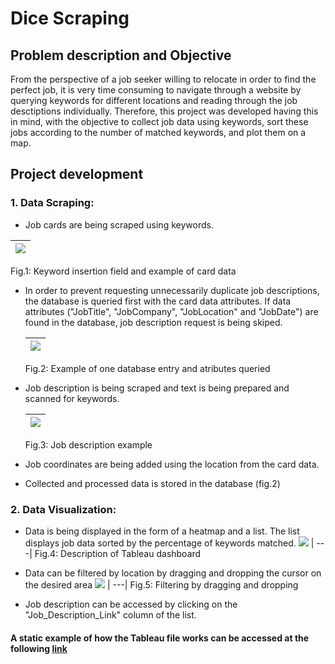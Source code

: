 # Dice Scraping

## Problem description and Objective
From the perspective of a job seeker willing to relocate in order to find the perfect job, it is very time consuming to navigate through a website by querying keywords for different locations and reading through the job desctiptions individually.
Therefore, this project was developed having this in mind, with the objective to collect job data using keywords, sort these jobs according to the number of matched keywords, and plot them on a map.

## Project development

### 1. Data Scraping:

* Job cards are being scraped using keywords.

 <img src=https://github.com/florin-vasiliu/dice_scraping/blob/master/images/JobCards.JPG>|
 ---|
 Fig.1: Keyword insertion field and example of card data
 
* In order to prevent requesting unnecessarily duplicate job descriptions, the database is queried first with the card data attributes. If data attributes ("JobTitle", "JobCompany", "JobLocation" and "JobDate") are found in the database, job description request is being skiped.
 
  <img src=https://github.com/florin-vasiliu/dice_scraping/blob/master/images/DatabaseSchema.JPG> |
  ---|
  Fig.2: Example of one database entry and atributes queried
  
* Job description is being scraped and text is being prepared and scanned for keywords.

  <img src=https://github.com/florin-vasiliu/dice_scraping/blob/master/images/JobDescription.JPG> |
  ---|
  Fig.3: Job description example
  
* Job coordinates are being added using the location from the card data.
  
* Collected and processed data is stored in the database (fig.2)
  
 ### 2. Data Visualization:
 
* Data is being displayed in the form of a heatmap and a list. The list displays job data sorted by the percentage of keywords matched. 
  <img src=https://github.com/florin-vasiliu/dice_scraping/blob/master/images/TableauDashboard.JPG> |
  ---|
  Fig.4: Description of Tableau dashboard
  
* Data can be filtered by location by dragging and dropping the cursor on the desired area
  <img src=https://media.giphy.com/media/F8L4UlK9Ej40IH6Qag/giphy.gif> |
  ---|
  Fig.5: Filtering by dragging and dropping

* Job description can be accessed by clicking on the "Job_Description_Link" column of the list.

#### A static example of how the Tableau file works can be accessed at the following <a href="https://public.tableau.com/profile/florin.vasiliu4232#!/vizhome/DiceData_16199065191880/JobsDistribution">link</a>
  
  
 
 

